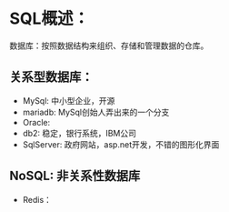 # SQL概述：



数据库：按照数据结构来组织、存储和管理数据的仓库。

## 关系型数据库：

- MySql:  中小型企业，开源
- mariadb: MySql创始人弄出来的一个分支
- Oracle: 
- db2: 稳定，银行系统，IBM公司
- SqlServer: 政府网站，asp.net开发，不错的图形化界面

## NoSQL: 非关系性数据库

- Redis：

